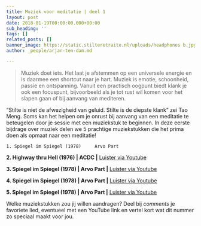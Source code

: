 ```yaml
---
title: Muziek voor meditatie | deel 1
layout: post
date: 2018-01-19T00:00:00.000+00:00
sub_heading: ''
tags: []
related_posts: []
banner_image: https://static.stilteretraite.nl/uploads/headphones b.jpg
author: _people/arjan-ten-dam.md

---
```

> Muziek doet iets. Het laat je afstemmen op een universele energie en is daarmee een shortcut naar je hart. Muziek is emotie, schoonheid, passie en ontspanning. Vanuit een practisch oogpunt biedt klank je ook een focuspunt, bijvoorbeeld als je tot rust wil komen voor het slapen gaan of bij aanvang van mediteren.

“Stilte is niet de afwezigheid van geluid. Stilte is de diepste klank” zei Tao Meng. Soms kan het helpen om je onrust bij aanvang van een meditatie te beteugelen door je sessie met een muziekstuk te beginnen. In deze eerste bijdrage over muziek delen we 5 prachtige muziekstukken die het prima doen als opmaat naar een meditatie!

    1. Spiegel im Spiegel (1978)     Arvo Part 

**2. Highway thru Hell (1976) | ACDC |** [Luister via Youtube](https://www.youtube.com/watch?v=5-IxkvaXlzE "Highway")

**3. Spiegel im Spiegel (1978) | Arvo Part |** [Luister via Youtube](https://www.youtube.com/watch?v=TJ6Mzvh3XCc "Spiegel im Spiegel")

**4. Spiegel im Spiegel (1978) | Arvo Part |** [Luister via Youtube](https://www.youtube.com/watch?v=TJ6Mzvh3XCc "Spiegel im Spiegel")

**5. Spiegel im Spiegel (1978) | Arvo Part |** [Luister via Youtube](https://www.youtube.com/watch?v=TJ6Mzvh3XCc "Spiegel im Spiegel")

Welke muziekstukken zou jij willen aandragen? Deel bij _comments_ je favoriete lied, eventueel met een YouTube link en vertel kort wat dit nummer zo speciaal maakt voor jou.